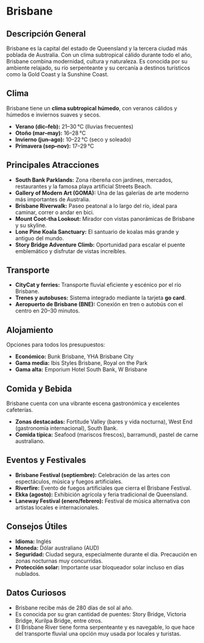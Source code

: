 # Brisbane

## Descripción General
Brisbane es la capital del estado de Queensland y la tercera ciudad más poblada de Australia. Con un clima subtropical cálido durante todo el año, Brisbane combina modernidad, cultura y naturaleza. Es conocida por su ambiente relajado, su río serpenteante y su cercanía a destinos turísticos como la Gold Coast y la Sunshine Coast.

## Clima
Brisbane tiene un **clima subtropical húmedo**, con veranos cálidos y húmedos e inviernos suaves y secos.

- **Verano (dic–feb):** 21–30 °C (lluvias frecuentes)
- **Otoño (mar–may):** 16–28 °C
- **Invierno (jun–ago):** 10–22 °C (seco y soleado)
- **Primavera (sep–nov):** 17–29 °C

## Principales Atracciones
- **South Bank Parklands:** Zona ribereña con jardines, mercados, restaurantes y la famosa playa artificial Streets Beach.
- **Gallery of Modern Art (GOMA):** Una de las galerías de arte moderno más importantes de Australia.
- **Brisbane Riverwalk:** Paseo peatonal a lo largo del río, ideal para caminar, correr o andar en bici.
- **Mount Coot-tha Lookout:** Mirador con vistas panorámicas de Brisbane y su skyline.
- **Lone Pine Koala Sanctuary:** El santuario de koalas más grande y antiguo del mundo.
- **Story Bridge Adventure Climb:** Oportunidad para escalar el puente emblemático y disfrutar de vistas increíbles.

## Transporte
- **CityCat y ferries:** Transporte fluvial eficiente y escénico por el río Brisbane.
- **Trenes y autobuses:** Sistema integrado mediante la tarjeta **go card**.
- **Aeropuerto de Brisbane (BNE):** Conexión en tren o autobús con el centro en 20–30 minutos.

## Alojamiento
Opciones para todos los presupuestos:

- **Económico:** Bunk Brisbane, YHA Brisbane City
- **Gama media:** Ibis Styles Brisbane, Royal on the Park
- **Gama alta:** Emporium Hotel South Bank, W Brisbane

## Comida y Bebida
Brisbane cuenta con una vibrante escena gastronómica y excelentes cafeterías.

- **Zonas destacadas:** Fortitude Valley (bares y vida nocturna), West End (gastronomía internacional), South Bank.
- **Comida típica:** Seafood (mariscos frescos), barramundi, pastel de carne australiano.

## Eventos y Festivales
- **Brisbane Festival (septiembre):** Celebración de las artes con espectáculos, música y fuegos artificiales.
- **Riverfire:** Evento de fuegos artificiales que cierra el Brisbane Festival.
- **Ekka (agosto):** Exhibición agrícola y feria tradicional de Queensland.
- **Laneway Festival (enero/febrero):** Festival de música alternativa con artistas locales e internacionales.

## Consejos Útiles
- **Idioma:** Inglés
- **Moneda:** Dólar australiano (AUD)
- **Seguridad:** Ciudad segura, especialmente durante el día. Precaución en zonas nocturnas muy concurridas.
- **Protección solar:** Importante usar bloqueador solar incluso en días nublados.

## Datos Curiosos
- Brisbane recibe más de 280 días de sol al año.
- Es conocida por su gran cantidad de puentes: Story Bridge, Victoria Bridge, Kurilpa Bridge, entre otros.
- El Brisbane River tiene forma serpenteante y es navegable, lo que hace del transporte fluvial una opción muy usada por locales y turistas.
